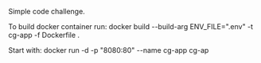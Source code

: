 Simple code challenge.

To build docker container run: docker build --build-arg ENV_FILE=".env" -t cg-app -f Dockerfile .

Start with: docker run -d -p "8080:80" --name cg-app cg-ap